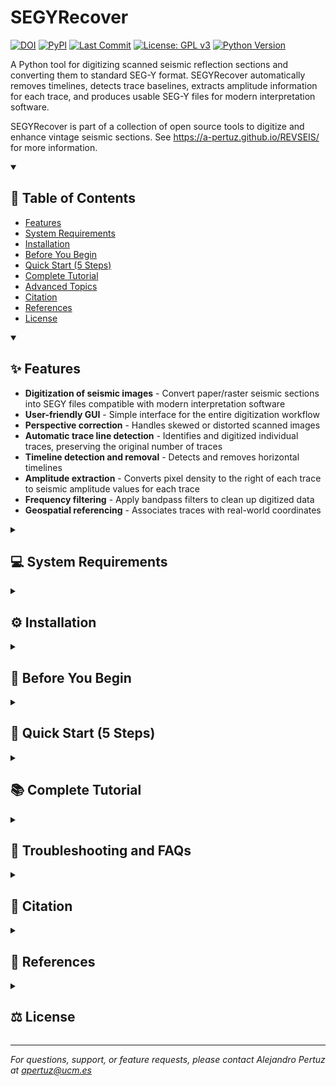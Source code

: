 # SEGYRecover

[![DOI](https://zenodo.org/badge/DOI/zenodo.15053412.svg)](https://doi.org/10.5281/zenodo.15053412)
[![PyPI](https://img.shields.io/pypi/v/segyrecover)](https://pypi.org/project/segyrecover/)
[![Last Commit](https://img.shields.io/github/last-commit/a-pertuz/segyrecover)](https://github.com/a-pertuz/segyrecover/commits/main)
[![License: GPL v3](https://img.shields.io/badge/License-GPLv3-green.svg)](https://www.gnu.org/licenses/gpl-3.0.en.html)
[![Python Version](https://img.shields.io/badge/Python-3.12+-yellow)](https://www.python.org/downloads/)

A Python tool for digitizing scanned seismic reflection sections and converting them to standard SEG-Y format. SEGYRecover automatically removes timelines, detects trace baselines, extracts amplitude information for each trace, and produces usable SEG-Y files for modern interpretation software.

SEGYRecover is part of a collection of open source tools to digitize and enhance vintage seismic sections. See https://a-pertuz.github.io/REVSEIS/ for more information.

<details open>
<summary><h2>📖 Table of Contents</h2></summary>

- [Features](#features)
- [System Requirements](#system-requirements)
- [Installation](#installation)
- [Before You Begin](#before-you-begin)
- [Quick Start (5 Steps)](#quick-start-5-steps)
- [Complete Tutorial](#complete-tutorial)
- [Advanced Topics](#advanced-topics)
- [Citation](#citation)
- [References](#references)
- [License](#license)

</details>

<details open>
<summary><h2>✨ Features</h2></summary>

- **Digitization of seismic images** - Convert paper/raster seismic sections into SEGY files compatible with modern interpretation software
- **User-friendly GUI** - Simple interface for the entire digitization workflow
- **Perspective correction** - Handles skewed or distorted scanned images
- **Automatic trace line detection** - Identifies and digitized individual traces, preserving the original number of traces
- **Timeline detection and removal** - Detects and removes horizontal timelines
- **Amplitude extraction** - Converts pixel density to the right of each trace to seismic amplitude values for each trace
- **Frequency filtering** - Apply bandpass filters to clean up digitized data
- **Geospatial referencing** - Associates traces with real-world coordinates

</details>

<details>
<summary><h2>💻 System Requirements</h2></summary>

- **Operating System**: Windows 10/11
- **Memory**: At least 8GB RAM
- **Python**: 3.12+ (automatically handled if installing via pip)
- **Disk Space**: Sufficient space for images and output files
- **Image Requirements**: 
  - Binary images (black and white pixels only)
  - Supported formats: TIF, JPG, PNG
  - Variable area/wiggle display with positive amplitude filled in black

</details>

<details>
<summary><h2>⚙️ Installation</h2></summary>

### Windows Installation

1. **Install Python** (if not already installed):
   - Download Python from [python.org](https://www.python.org/downloads/windows/)
   - During installation, make sure to check **"Add Python to PATH"**
   - Click "Install Now" and wait for installation to complete

2. **Install SEGYRecover**:
   - Open Command Prompt (search for "cmd" in Windows search)
   - Type the following command and press Enter:

   ```bash
   pip install segyrecover
   ```

   Alternatively, install the latest development version directly from GitHub:
   ```bash
   python -m pip install git+https://github.com/a-pertuz/segyrecover.git
   ```

3. **Launch the program**:
   After installation, simply type:
   ```bash
   segyrecover
   ```

### First Run Setup

When you run SEGYRecover for the first time:

![First Run Setup](images/sr_firstrun.png)

- You'll be prompted to choose a data storage location
- Choose a location with plenty of disk space
- Example files will be copied to your selected location
- The application will create the necessary folder structure

### Creating a Desktop Shortcut

1. Right-click on your desktop
2. Select "New" → "Shortcut"
3. Type `segyrecover` (if installed via pip)
4. Click "Next" and give the shortcut a name (e.g., "SEGYRecover")
5. Click "Finish"

</details>

<details>
<summary><h2>📁 Before You Begin</h2></summary>

### File Organization

SEGYRecover uses the following folder structure:

```
segyrecover/
├── IMAGES/               # Store input seismic images
├── GEOMETRY/             # Store .geometry files with trace coordinates
├── LOG/                  # Store log files 
├── ROI/                  # Store region of interest points
├── PARAMETERS/           # Store processing parameters
└── SEGY/                 # Store output SEGY files
```

### Prepare Your Data

1. **Place seismic images** in the `IMAGES` folder
2. **Create geometry files** (optional) in the `GEOMETRY` folder with format:
   ```
   CDP_NUMBER X_COORDINATE Y_COORDINATE
   100 500000.0 4500000.0
   101 500025.0 4500020.0
   ```
   - Files should have `.geometry` extension
   - Same base name as corresponding image files
   - Only first and last CDP points needed (software interpolates)

3. **Verify image quality**:
   - Higher resolution images yield better results
   - Minimal annotations overlapping seismic data
   - Clear trace lines and timelines

</details>

<details>
<summary><h2>🚀 Quick Start (5 Steps)</h2></summary>

1. **Launch** → Run `segyrecover` and click "Start New Line"
2. **Load** → Select your seismic image file
3. **Configure** → Set parameters (trace coordinates, sample rate, frequency band)
4. **Select** → Mark three corners of your seismic section (ROI)
5. **Process** → Click "Start Digitization" and wait for completion

Your SEG-Y file will be saved in the `SEGY` folder and can be loaded into interpretation software.

</details>

<details>
<summary><h2>📚 Complete Tutorial</h2></summary>

### Step 1: Loading an Image

![Load Image Interface](images/sr_load.png)

1. From the Welcome screen, click **"Start New Line"**
2. Click **"Load Image"** to select your seismic section file
3. Navigate to your image and click "Open"
4. The image displays in the preview area with coordinate file info
5. Click "Next" to proceed to Parameters

> **Note**: The console panel shows image details including dimensions and file path.

### Step 2: Setting Parameters

![Parameter Settings](images/sr_parameter.png)

Configure how the software interprets your seismic image:

1. After loading, you're taken to the Parameters tab
2. Previously saved parameters load automatically if available
3. Fill in the parameter sections below
4. Click **"Save Parameters"** to store settings
5. Click **"Next"** to proceed to ROI Selection

#### Region of Interest Corner Points
Map image pixels to seismic coordinates:

- **P1 (Top Left)**: Trace number and TWT (Two-Way Time) value
- **P2 (Top Right)**: Trace number and TWT value  
- **P3 (Bottom Left)**: Trace number and TWT value

**Example**: 
- P1: Trace 100 at 0 ms (top left)
- P2: Trace 500 at 0 ms (top right)  
- P3: Trace 100 at 3000 ms (bottom left)

> **Note**: Use negative time values for data above datum (e.g., -200 ms)

#### Acquisition Parameters
- **Sample Rate (ms)**: Time between data points (common: 2 or 4 ms)
- **Frequency Band (Hz)**: Four-value bandpass filter:
  - F1: Start cutting below this frequency
  - F2: Keep everything above this frequency
  - F3: Keep everything below this frequency  
  - F4: Start cutting above this frequency

**Common Values**:
- Vintage data: F1=8, F2=12, F3=60, F4=80
- Modern data: F1=3, F2=5, F3=80, F4=100

#### Detection Parameters
- **TLT (Traceline Thickness)**: Vertical trace width in pixels (usually 1)
- **HLT (Timeline Thickness)**: Horizontal timeline height in pixels (4-8)

#### Advanced Parameters
*Default values work for most images*

- **HE (Horizontal Erode)**: Timeline removal aggressiveness (100+ px)
- **BDB/BDE**: Trace detection start/end rows from top
- **BFT**: Duplicate trace filtering strictness (0-100%, default 80%)

### Step 3: Selecting Region of Interest

![ROI Selection](images/sr_roi.png)

Mark three corners to define the digitization area:

1. You're automatically taken to ROI Selection after parameters
2. Image displays with corner point selection prompt
3. Use **magnifier** 🔍 to zoom to **top-left** corner
4. Click **"Top-left (1)"** button, then click desired point

![Top-left Point Selection](images/sr_topleft.png)

5. Use **Home** 🏠 to return to full view
6. Zoom to **top-right** corner, select **(2)** and click point
7. Repeat for **bottom-left** corner
8. Fourth corner calculates automatically
9. Verify result and click "Accept"
10. Click "Next" for Digitization

> **Note**: ROI points save automatically for future reuse

### Step 4: Processing

Automatic processing workflow:

1. Click **"Start Digitization"** to begin
2. Monitor console for step-by-step progress
3. Select CDP direction when prompted
4. Review processing in visualization window

#### Processing Steps

**1. Timeline Detection and Removal**
- Isolates horizontal timeline marks
- Removes timelines from original image

| Timeline Detection Failure | Timeline Detection Success |
|:--------------------------:|:---------------------------:|
| ![Timeline Fail](images/sr_timeline_fail.png) | ![Timeline OK](images/sr_timeline_ok.png) |
| HE parameter too low (200) | Correct isolation (HE=600) |

**2. Baseline Detection**
- Identifies vertical trace lines
- Shows verification with green baseline overlay

![Trace Baseline Detection](images/sr_baselines.png)

**3. Amplitude Extraction**  
- Counts black pixels per row between baselines
- Applies zero-value correction and smoothing
- Uses Akima interpolation for clipped values

![Amplitude Extraction Process](images/sr_amp.png)

**4. Data Processing**
- Resamples to specified sample rate
- Applies bandpass filtering

**5. SEG-Y Creation**
- Prompts for CDP direction (increasing/decreasing)
- Interpolates coordinates for all traces
- Creates standard SEG-Y with complete headers

![CDP Direction Assignment](images/sr_cdp.png)

### Step 5: Results

![Results View](images/sr_results.png)

View and analyze your digitized data:

1. Digitized SEG-Y section displays in main view
2. Amplitude spectrum shows frequency content
3. Console provides digitization summary
4. Additional processing options are available via buttons
5. Click "Start New Line" for next image

#### Additional Processing Options

The Results tab provides several buttons for further processing and editing of your digitized SEG-Y data:

**Edit SEGY Header**
- Modify SEGY file headers including acquisition parameters and metadata
- Useful for adding extra information

**Mute Topography**
- Interactively define a muting surface by clicking on the seismic section
- Remove unwanted shallow data above a specified horizon
- Apply tapering to create smooth transitions
- Useful for removing noise above the topography, ground roll, or other unwanted noise

**Apply AGC RMS**
- Apply Automatic Gain Control using Root Mean Square method
- Balance trace amplitudes to enhance weaker signals
- Configurable gate length for amplitude averaging
- Helpful for improving visibility of deeper reflections

**Apply Trace Mixing**
- Enhance signal-to-noise ratio through trace averaging
- Choose between weighted average or median filtering methods
- Configurable mixing window size and weights
- Effective for attenuating random noise while preserving coherent signals

Each processing option opens a dedicated dialog with preview capabilities, allowing you to see the effects before applying changes. You can choose to save results as new files or overwrite the original.

#### Accessing SEG-Y Files
- **File → Open Data Directory** → navigate to SEGY folder
- File location shown in console panel
- Compatible with OpendTect, Petrel, Leapfrog, Kingdom

</details>

<details>
<summary><h2>🔧 Troubleshooting and FAQs</h2></summary>

### Troubleshooting

#### Poor Timeline Detection
- Increase HE (Horizontal Erode) parameter
- Ensure ROI aligns timelines horizontally

#### Missing/Extra Baselines
- Adjust TLT to match trace width
- Modify BDB/BDE for cleaner detection areas
- Increase BFT to filter false detections

#### Noisy/Spiky Data
- Adjust frequency filter parameters (F1-F4)
- Use narrower frequency band
- Check ROI excludes non-seismic elements

#### Coordinate Issues
- Verify geometry file format (CDP, X, Y)
- Match CDP numbers between geometry and parameters
- Use consistent coordinate system (UTM recommended)

#### Log Files
Check `LOG` folder for detailed process logs and error messages.

### Frequently Asked Questions

**How can I improve quality?**
- Use highest resolution scans possible
- Experiment with frequency filter settings  
- Ensure proper timeline detection/removal
- Make precise ROI selections

**Batch processing available?**
Currently processes one image at a time. Use "Start New Line" sequentially and save parameters for similar images.

**No geometry data?**
Still digitizable but SEG-Y lacks real-world coordinates. Create placeholder file with first/last CDP numbers and arbitrary coordinates.

**Color images supported?**
Works best with black/white images. Convert color seismic to grayscale/binary before processing.

### Common Issues
- **Program not found**: Ensure Python added to PATH
- **Missing dependencies**: Run `pip install <package_name>`

</details>

<details>
<summary><h2>📄 Citation</h2></summary>

If you use this software in your research, please cite it as:

```
Pertuz, A., Benito, M. I., Llanes, P., Suárez-González, P., & García-Martín, M. (2025a). SEGYRecover: A Python GUI-based tool for digitizing vintage seismic reflection sections into SEG-Y files. Zenodo. https://doi.org/10.5281/zenodo.15053412
```

Find this software in the Zenodo Archive: [https://doi.org/10.5281/zenodo.15053412](https://doi.org/10.5281/zenodo.15053412)

</details>

<details>
<summary><h2>📖 References</h2></summary>

SEGYRecover uses several image processing and signal processing techniques. Some of them are covered by previous digitalization programs:

[1] Miles, P. R., Schaming, M., & Lovera, R. (2007). Resurrecting vintage paper seismic records. _Marine Geophysical Researches_, 28, 319-329.

[2] Farran, M. L. (2008). IMAGE2SEGY: Una aplicación informática para la conversión de imágenes de perfiles sísmicos a ficheros en formato SEGY. _Geo-Temas_, 10, 1215-1218. 

[3] Sopher, D. (2018). Converting scanned images of seismic reflection data into SEG-Y format. _Earth Science Informatics_, 11(2), 241-255.

</details>

<details>
<summary><h2>⚖️ License</h2></summary>

This software is licensed under the GNU General Public License v3.0 (GPL-3.0).

You may copy, distribute and modify the software as long as you track changes/dates in source files. 
Any modifications to or software including (via compiler) GPL-licensed code must also be made available 
under the GPL along with build & installation instructions.

For the full license text, see [LICENSE](LICENSE) or visit https://www.gnu.org/licenses/gpl-3.0.en.html

</details>

---

*For questions, support, or feature requests, please contact Alejandro Pertuz at apertuz@ucm.es*
